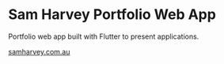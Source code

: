 # Sam Harvey Portfolio Web App

Portfolio web app built with Flutter to present applications.

[samharvey.com.au](https://samharvey.com.au/)
